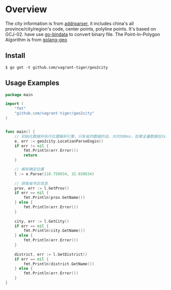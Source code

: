 # Overview

The city information is from [addrparser](https://github.com/hsp8712/addrparser), it includes china's all province/city/region's code, center points, polyline points. It's based on GCJ-02. have use [go-bindata](https://github.com/jteeuwen/go-bindata) to convert binary file. The Point-In-Polygon Algorithm is from [golang-geo](https://github.com/kellydunn/golang-geo)


## Install

```
$ go get -t github.com/vagrant-tiger/geo2city
```


## Usage Examples

```go
package main

import (
	"fmt"
	"github.com/vagrant-tiger/geo2city"
)


func main() {
	// 初始化数据并执行位置解析引擎，只有省的数据的话，大约300ms，如果全量数据在3s左右
	e, err := geo2city.LocationParseEngin()
	if err != nil {
		fmt.Println(err.Error())
		return
	}

	// 解析确定位置
	l := e.Parse(118.750934, 32.038634)
	
	// 获取省市区信息
	prov, err := l.GetProv()
	if err == nil {
		fmt.Println(prov.GetName())
	} else {
		fmt.Println(err.Error())
	}
	
	city, err := l.GetCity()
	if err == nil {
		fmt.Println(city.GetName())
	} else {
		fmt.Println(err.Error())
	}
	
	district, err := l.GetDistrict()
	if err == nil {
		fmt.Println(district.GetName())
	} else {
		fmt.Println(err.Error())
	}
}
```
